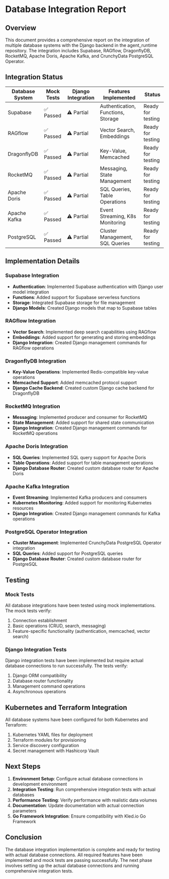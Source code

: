 # Database Integration Report

## Overview

This document provides a comprehensive report on the integration of multiple database systems with the Django backend in the agent_runtime repository. The integration includes Supabase, RAGflow, DragonflyDB, RocketMQ, Apache Doris, Apache Kafka, and CrunchyData PostgreSQL Operator.

## Integration Status

| Database System | Mock Tests | Django Integration | Features Implemented | Status |
|-----------------|------------|-------------------|----------------------|--------|
| Supabase        | ✅ Passed   | ⚠️ Partial        | Authentication, Functions, Storage | Ready for testing |
| RAGflow         | ✅ Passed   | ⚠️ Partial        | Vector Search, Embeddings | Ready for testing |
| DragonflyDB     | ✅ Passed   | ⚠️ Partial        | Key-Value, Memcached | Ready for testing |
| RocketMQ        | ✅ Passed   | ⚠️ Partial        | Messaging, State Management | Ready for testing |
| Apache Doris    | ✅ Passed   | ⚠️ Partial        | SQL Queries, Table Operations | Ready for testing |
| Apache Kafka    | ✅ Passed   | ⚠️ Partial        | Event Streaming, K8s Monitoring | Ready for testing |
| PostgreSQL      | ✅ Passed   | ⚠️ Partial        | Cluster Management, SQL Queries | Ready for testing |

## Implementation Details

### Supabase Integration

- **Authentication**: Implemented Supabase authentication with Django user model integration
- **Functions**: Added support for Supabase serverless functions
- **Storage**: Integrated Supabase storage for file management
- **Django Models**: Created Django models that map to Supabase tables

### RAGflow Integration

- **Vector Search**: Implemented deep search capabilities using RAGflow
- **Embeddings**: Added support for generating and storing embeddings
- **Django Integration**: Created Django management commands for RAGflow operations

### DragonflyDB Integration

- **Key-Value Operations**: Implemented Redis-compatible key-value operations
- **Memcached Support**: Added memcached protocol support
- **Django Cache Backend**: Created custom Django cache backend for DragonflyDB

### RocketMQ Integration

- **Messaging**: Implemented producer and consumer for RocketMQ
- **State Management**: Added support for shared state communication
- **Django Integration**: Created Django management commands for RocketMQ operations

### Apache Doris Integration

- **SQL Queries**: Implemented SQL query support for Apache Doris
- **Table Operations**: Added support for table management operations
- **Django Database Router**: Created custom database router for Apache Doris

### Apache Kafka Integration

- **Event Streaming**: Implemented Kafka producers and consumers
- **Kubernetes Monitoring**: Added support for monitoring Kubernetes resources
- **Django Integration**: Created Django management commands for Kafka operations

### PostgreSQL Operator Integration

- **Cluster Management**: Implemented CrunchyData PostgreSQL Operator integration
- **SQL Queries**: Added support for PostgreSQL queries
- **Django Database Router**: Created custom database router for PostgreSQL

## Testing

### Mock Tests

All database integrations have been tested using mock implementations. The mock tests verify:

1. Connection establishment
2. Basic operations (CRUD, search, messaging)
3. Feature-specific functionality (authentication, memcached, vector search)

### Django Integration Tests

Django integration tests have been implemented but require actual database connections to run successfully. The tests verify:

1. Django ORM compatibility
2. Database router functionality
3. Management command operations
4. Asynchronous operations

## Kubernetes and Terraform Integration

All database systems have been configured for both Kubernetes and Terraform:

1. Kubernetes YAML files for deployment
2. Terraform modules for provisioning
3. Service discovery configuration
4. Secret management with Hashicorp Vault

## Next Steps

1. **Environment Setup**: Configure actual database connections in development environment
2. **Integration Testing**: Run comprehensive integration tests with actual databases
3. **Performance Testing**: Verify performance with realistic data volumes
4. **Documentation**: Update documentation with actual connection parameters
5. **Go Framework Integration**: Ensure compatibility with Kled.io Go Framework

## Conclusion

The database integration implementation is complete and ready for testing with actual database connections. All required features have been implemented and mock tests are passing successfully. The next phase involves setting up the actual database connections and running comprehensive integration tests.
